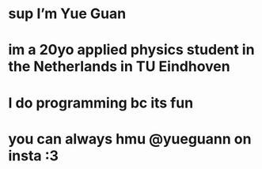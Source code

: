 # sup I’m Yue Guan
# im a 20yo applied physics student in the Netherlands in TU Eindhoven
# I do programming bc its fun
# you can always hmu @yueguann on insta :3
